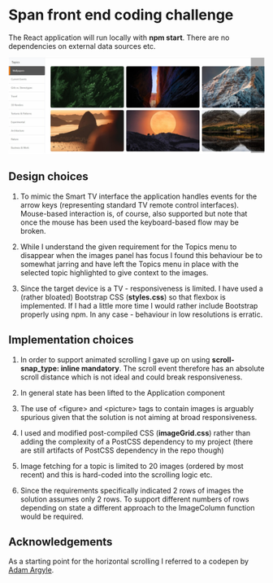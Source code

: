 # Span front end coding challenge

The React application will run locally with <b>npm start</b>. There are no dependencies on external data sources etc.

<img src='https://github.com/ideasVector/span-fe/blob/master/thumb.jpg'>

## Design choices

1. To mimic the Smart TV interface the application handles events for the arrow keys (representing standard TV remote control interfaces). Mouse-based interaction is, of course, also supported but note that once the mouse has been used the keyboard-based flow may be broken.

2. While I understand the given requirement for the Topics menu to disappear when the images panel has focus I found this behaviour be to somewhat jarring and have left the Topics menu in place with the selected topic highlighted to give context to the images.

3. Since the target device is a TV - responsiveness is limited. I have used a (rather bloated) Bootstrap CSS (<b>styles.css</b>) so that flexbox is implemented. If I had a little more time I would rather include Bootstrap properly using npm.  In any case - behaviour in low resolutions is erratic.


## Implementation choices

1. In order to support animated scrolling I gave up on using <b>scroll-snap_type: inline mandatory</b>. The scroll event therefore has an absolute scroll distance which is not ideal and could break responsiveness.

2. In general state has been lifted to the Application component

3. The use of \<figure> and \<picture> tags to contain images is arguably spurious given that the solution is not aiming at broad responsiveness.

4.  I used and modified post-compiled CSS (<b>imageGrid.css</b>) rather than adding the complexity of a PostCSS dependency to my project (there are still artifacts of PostCSS dependency in the repo though)

5. Image fetching for a topic is limited to 20 images (ordered by most recent) and this is hard-coded into the scrolling logic etc.

6. Since the requirements specifically indicated 2 rows of images the solution assumes only 2 rows. To support different numbers of rows depending on state a different approach to the ImageColumn function would be required.


## Acknowledgements

As a starting point for the horizontal scrolling I referred to a codepen by <a href='https://codepen.io/argyleink'>Adam Argyle</a>.

